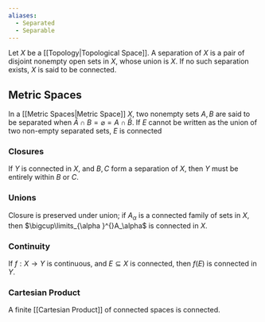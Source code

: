 ```yaml
---
aliases:
  - Separated
  - Separable
---
```

Let $X$ be a [[Topology|Topological Space]]. A separation of $X$ is a pair of disjoint nonempty open sets in $X$, whose union is $X$. If no such separation exists, $X$ is said to be connected.
## Metric Spaces
In a [[Metric Spaces|Metric Space]] $X$, two nonempty sets $A,B$ are said to be separated when $\bar{A}\cap B=\varnothing=A\cap \bar{B}$. 
If $E$ cannot be written as the union of two non-empty separated sets, $E$ is connected
### Closures
If $Y$ is connected in $X$, and $B,C$ form a separation of $X$, then $Y$ must be entirely within $B$ or $C$.
### Unions
Closure is preserved under union; if $A_\alpha$ is a connected family of sets in $X$, then $\bigcup\limits_{\alpha }^{}A_\alpha$ is connected in $X$.
### Continuity
If $f:X\to Y$ is continuous, and $E\subseteq X$ is connected, then $f(E)$ is connected in $Y$.
### Cartesian Product
A finite [[Cartesian Product]] of connected spaces is connected.